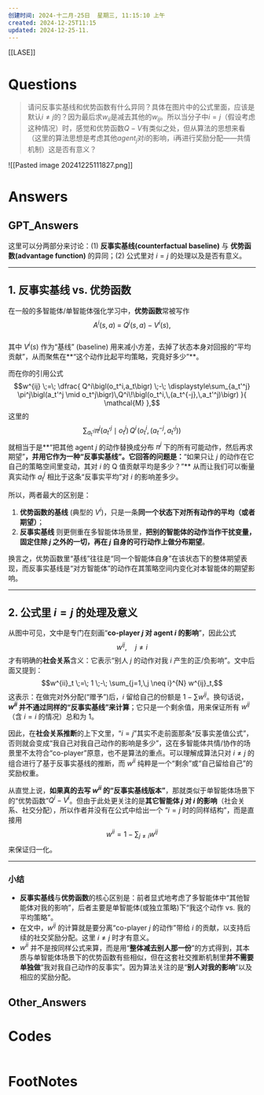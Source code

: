 ```yaml
---
创建时间: 2024-十二月-25日  星期三, 11:15:10 上午
created: 2024-12-25T11:15
updated: 2024-12-25-11.
---
```

[[LASE]]

# Questions
>请问反事实基线和优势函数有什么异同？具体在图片中的公式里面，应该是默认$i\neq j$的？因为最后求$w_{ii}$是减去其他的$w_{ij}$。所以当分子中$i=j$（假设考虑这种情况）时，感觉和优势函数$Q-V$有类似之处，但从算法的思想来看（这里的算法思想是考虑其他$agent_j$对$i$的影响，i再进行奖励分配——共情机制）这是否有意义？

![[Pasted image 20241225111827.png]]

# Answers

## GPT_Answers
这里可以分两部分来讨论：(1) **反事实基线(counterfactual baseline)** 与 **优势函数(advantage function)** 的异同；(2) 公式里对 $i=j$ 的处理以及是否有意义。

---

## 1. 反事实基线 vs. 优势函数

在一般的多智能体/单智能体强化学习中，**优势函数**常被写作  
$$A^i(s,a) \;=\; Q^i(s,a)\;-\;V^i(s),$$  
其中 $V^i(s)$ 作为“基线” (baseline) 用来减小方差，去掉了状态本身对回报的“平均贡献”，从而聚焦在**“这个动作比起平均策略，究竟好多少”**。

而在你的引用公式  
$$w^{ij} 
\;=\; 
\dfrac{
Q^i\bigl(o_t^i,a_t\bigr) \;-\; 
\displaystyle\sum_{a_t'^j} \pi^j\bigl(a_t'^j \mid o_t^j\bigr)\,Q^i\!\bigl(o_t^i,\,(a_t^{-j},\,a_t'^j)\bigr)
}{
\mathcal{M}
},$$
这里的  
$$\sum_{a_t'^j} \pi^j\bigl(a_t'^j \mid o_t^j\bigr)\,Q^i\!\bigl(o_t^i,\,(a_t^{-j},\,a_t'^j)\bigr)$$
就相当于是**“把其他 agent $j$ 的动作替换成分布 $\pi^j$ 下的所有可能动作，然后再求期望”**，并用它作为一种“反事实基线”。它回答的问题是：**“如果只让 $j$ 的动作在它自己的策略空间里变动，其对 $i$ 的 Q 值贡献平均是多少？”** 从而让我们可以衡量真实动作 $a_t^j$ 相比于这条“反事实平均”对 $i$ 的影响差多少。

所以，两者最大的区别是：

1. **优势函数的基线** (典型的 $V^i$)，只是一条**同一个状态下对所有动作的平均（或者期望）**；
2. **反事实基线** 则更侧重在多智能体场景里，**把别的智能体的动作当作干扰变量，固定住除 $j$ 之外的一切，再在 $j$ 自身的可行动作上做分布期望**。

换言之，优势函数里“基线”往往是“同一个智能体自身”在该状态下的整体期望表现，而反事实基线是“对方智能体”的动作在其策略空间内变化对本智能体的期望影响。

---

## 2. 公式里 $i=j$ 的处理及意义

从图中可见，文中是专门在刻画“**co-player $j$ 对 agent $i$ 的影响**”，因此公式  
$$w^{ij},\quad j\neq i$$
才有明确的**社会关系**含义：它表示“别人 $j$ 的动作对我 $i$ 产生的正/负影响”。文中后面又提到：
$$w^{ii}_t 
\;=\; 
1 \;-\; \sum_{j=1,\,j \neq i}^{N} w^{ij}_t,$$
这表示：在做完对外分配(“赠予”)后，$i$ 留给自己的份额是 $1-\sum w^{ij}$。换句话说，**$w^{ii}$ 并不通过同样的“反事实基线”来计算**；它只是一个剩余值，用来保证所有 $w^{ij}$（含 $i=i$ 的情况）总和为 1。

因此，在**社会关系推断**的上下文里，“$i = j$”其实不走前面那条“反事实差值公式”，否则就会变成“我自己对我自己动作的影响是多少”，这在多智能体共情/协作的场景里不太符合“co-player”原意，也不是算法的重点。可以理解成算法只对 $i\neq j$ 的组合进行了基于反事实基线的推断，而 $w^{ii}$ 纯粹是一个“剩余”或“自己留给自己”的奖励权重。

从直觉上说，**如果真的去写 $w^{ii}$ 的“反事实基线版本”**，那就类似于单智能体场景下的“优势函数”$Q^i - V^i$。但由于此处更关注的是**其它智能体 $j$ 对 $i$ 的影响**（社会关系、社交分配），所以作者并没有在公式中给出一个 “$i=j$ 时的同样结构”，而是直接用 
$$w^{ii} = 1 - \sum_{j\neq i} w^{ij}$$
来保证归一化。

---

### 小结

- **反事实基线**与**优势函数**的核心区别是：前者显式地考虑了多智能体中“其他智能体对我的影响”，后者主要是单智能体(或独立策略)下“我这个动作 vs. 我的平均策略”。
- 在文中，$w^{ij}$ 的计算就是要分离“co-player $j$ 的动作”带给 $i$ 的贡献，以支持后续的社交奖励分配。这里 $i \neq j$ 时才有意义。
- $w^{ii}$ 并不是按同样公式来算，而是用“**整体减去别人那一份**”的方式得到，其本质与单智能体场景下的优势函数有些相似，但在这套社交推断机制里**并不需要单独做**“我对我自己动作的反事实”。因为算法关注的是“**别人对我的影响**”以及相应的奖励分配。

## Other_Answers


# Codes

```python

```


# FootNotes
